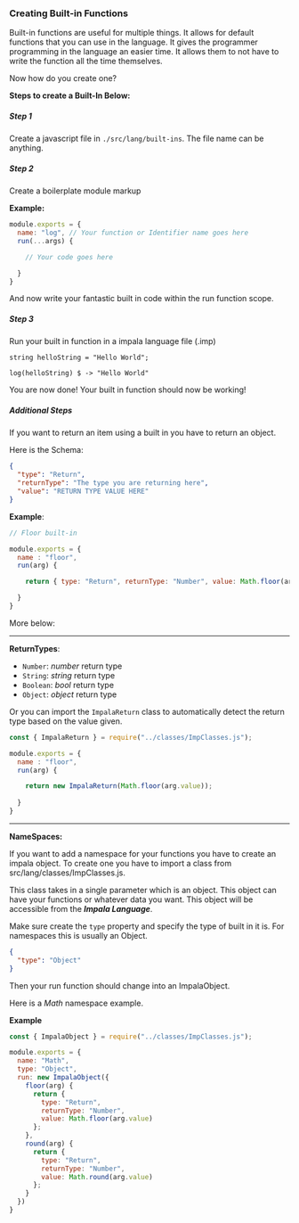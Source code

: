 ### Creating Built-in Functions
Built-in functions are useful for multiple things.
It allows for default functions that you can use in the language. 
It gives the programmer programming in the language an easier time. It allows them to not have to write the function all the time themselves.

Now how do you create one?

**Steps to create a Built-In Below:**

##### Step 1

Create a javascript file in `./src/lang/built-ins`.
The file name can be anything.

##### Step 2

Create a boilerplate module markup

**Example:**
```js
module.exports = {
  name: "log", // Your function or Identifier name goes here
  run(...args) {

    // Your code goes here

  }
}
```

And now write your fantastic built in code within the run function scope.

##### Step 3

Run your built in function in a impala language file (.imp)
```impala
string helloString = "Hello World";

log(helloString) $ -> "Hello World"
```

You are now done! Your built in function should now be working!

##### Additional Steps

If you want to return an item using a built in
you have to return an object.

Here is the Schema:
```json
{
  "type": "Return",
  "returnType": "The type you are returning here",
  "value": "RETURN TYPE VALUE HERE"
}
```

**Example**:
```js
// Floor built-in

module.exports = {
  name : "floor",
  run(arg) {

    return { type: "Return", returnType: "Number", value: Math.floor(arg.value) }

  }
}
```

More below:

---

**ReturnTypes**:
  - `Number`: *number* return type
  - `String`: *string* return type
  - `Boolean`: *bool* return type
  - `Object`: *object* return type

Or you can import the `ImpalaReturn` class to automatically detect the return type based on the value given.

```js
const { ImpalaReturn } = require("../classes/ImpClasses.js");

module.exports = {
  name : "floor",
  run(arg) {

    return new ImpalaReturn(Math.floor(arg.value));
    
  }
}
```

---
**NameSpaces:**

If you want to add a namespace for your functions you have to create an impala object.
To create one you have to import a class from src/lang/classes/ImpClasses.js.

This class takes in a single parameter which is an object.
This object can have your functions or whatever data you want.
This object will be accessible from the ***Impala Language***.

Make sure create the `type` property and specify the type of built in it is.
For namespaces this is usually an Object.

```json
{
  "type": "Object"
}
```

Then your run function should change into an ImpalaObject.


Here is a *Math* namespace example.

**Example**
```js
const { ImpalaObject } = require("../classes/ImpClasses.js");

module.exports = {
  name: "Math",
  type: "Object",
  run: new ImpalaObject({
    floor(arg) {
      return {
        type: "Return",
        returnType: "Number",
        value: Math.floor(arg.value)
      };
    },
    round(arg) {
      return {
        type: "Return",
        returnType: "Number",
        value: Math.round(arg.value)
      };
    }
  })
}
```